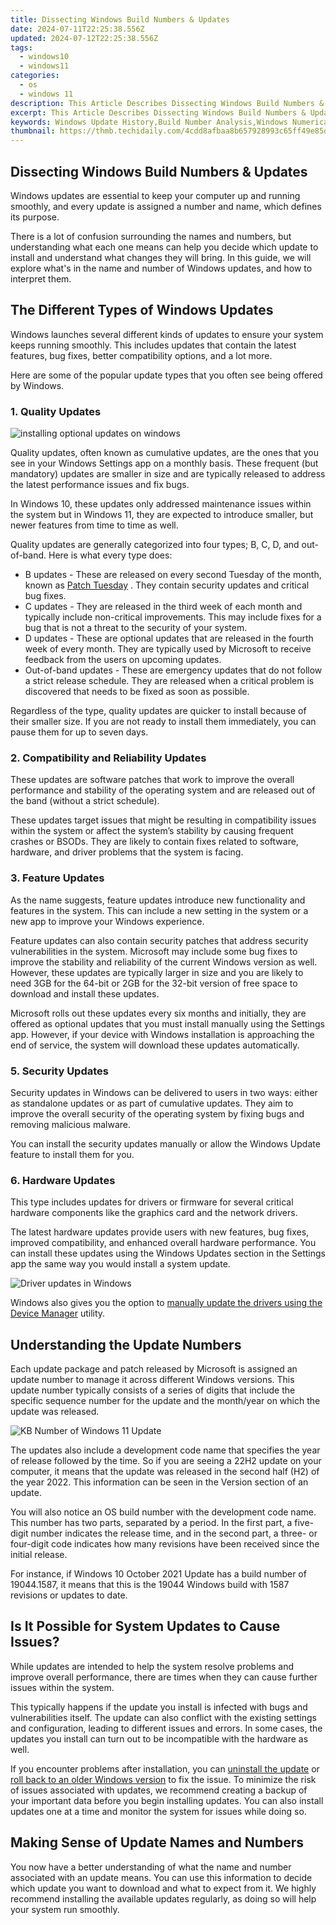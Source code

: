 ```yaml
---
title: Dissecting Windows Build Numbers & Updates
date: 2024-07-11T22:25:38.556Z
updated: 2024-07-12T22:25:38.556Z
tags:
  - windows10
  - windows11
categories:
  - os
  - windows 11
description: This Article Describes Dissecting Windows Build Numbers & Updates
excerpt: This Article Describes Dissecting Windows Build Numbers & Updates
keywords: Windows Update History,Build Number Analysis,Windows Numerical Versioning,Understanding Windows Updates,Deciphering Windows Batches,Windows Patch Exploration,Insight on Windows Releases
thumbnail: https://thmb.techidaily.com/4cdd8afbaa8b657928993c65ff49e85d13ed5759387c65adfd46afd484910746.jpg
---
```


## Dissecting Windows Build Numbers & Updates

 Windows updates are essential to keep your computer up and running smoothly, and every update is assigned a number and name, which defines its purpose.

 There is a lot of confusion surrounding the names and numbers, but understanding what each one means can help you decide which update to install and understand what changes they will bring. In this guide, we will explore what's in the name and number of Windows updates, and how to interpret them.

## The Different Types of Windows Updates

 Windows launches several different kinds of updates to ensure your system keeps running smoothly. This includes updates that contain the latest features, bug fixes, better compatibility options, and a lot more.

 Here are some of the popular update types that you often see being offered by Windows.

### 1\. Quality Updates

![installing optional updates on windows](https://static1.makeuseofimages.com/wordpress/wp-content/uploads/2022/07/optional-updates.jpg)

 Quality updates, often known as cumulative updates, are the ones that you see in your Windows Settings app on a monthly basis. These frequent (but mandatory) updates are smaller in size and are typically released to address the latest performance issues and fix bugs.

 In Windows 10, these updates only addressed maintenance issues within the system but in Windows 11, they are expected to introduce smaller, but newer features from time to time as well.

 Quality updates are generally categorized into four types; B, C, D, and out-of-band. Here is what every type does:

* B updates - These are released on every second Tuesday of the month, known as [Patch Tuesday](https://www.makeuseof.com/everything-you-need-to-know-about-patch-tuesday/) . They contain security updates and critical bug fixes.
* C updates - They are released in the third week of each month and typically include non-critical improvements. This may include fixes for a bug that is not a threat to the security of your system.
* D updates - These are optional updates that are released in the fourth week of every month. They are typically used by Microsoft to receive feedback from the users on upcoming updates.
* Out-of-band updates - These are emergency updates that do not follow a strict release schedule. They are released when a critical problem is discovered that needs to be fixed as soon as possible.

 Regardless of the type, quality updates are quicker to install because of their smaller size. If you are not ready to install them immediately, you can pause them for up to seven days.

### 2\. Compatibility and Reliability Updates

 These updates are software patches that work to improve the overall performance and stability of the operating system and are released out of the band (without a strict schedule).

 These updates target issues that might be resulting in compatibility issues within the system or affect the system’s stability by causing frequent crashes or BSODs. They are likely to contain fixes related to software, hardware, and driver problems that the system is facing.

### 3\. Feature Updates

 As the name suggests, feature updates introduce new functionality and features in the system. This can include a new setting in the system or a new app to improve your Windows experience.

 Feature updates can also contain security patches that address security vulnerabilities in the system. Microsoft may include some bug fixes to improve the stability and reliability of the current Windows version as well. However, these updates are typically larger in size and you are likely to need 3GB for the 64-bit or 2GB for the 32-bit version of free space to download and install these updates.

 Microsoft rolls out these updates every six months and initially, they are offered as optional updates that you must install manually using the Settings app. However, if your device with Windows installation is approaching the end of service, the system will download these updates automatically.

### 5\. Security Updates

 Security updates in Windows can be delivered to users in two ways: either as standalone updates or as part of cumulative updates. They aim to improve the overall security of the operating system by fixing bugs and removing malicious malware.

 You can install the security updates manually or allow the Windows Update feature to install them for you.

### 6\. Hardware Updates

 This type includes updates for drivers or firmware for several critical hardware components like the graphics card and the network drivers.

 The latest hardware updates provide users with new features, bug fixes, improved compatibility, and enhanced overall hardware performance. You can install these updates using the Windows Updates section in the Settings app the same way you would install a system update.

![Driver updates in Windows](https://static1.makeuseofimages.com/wordpress/wp-content/uploads/2023/03/driver-update.jpg)

 Windows also gives you the option to [manually update the drivers using the Device Manager](https://www.makeuseof.com/update-graphics-drivers-in-windows-10/) utility.

## Understanding the Update Numbers

 Each update package and patch released by Microsoft is assigned an update number to manage it across different Windows versions. This update number typically consists of a series of digits that include the specific sequence number for the update and the month/year on which the update was released.

![KB Number of Windows 11 Update](https://static1.makeuseofimages.com/wordpress/wp-content/uploads/2022/11/KB-Number-of-Windows-11-Update.jpg)

 The updates also include a development code name that specifies the year of release followed by the time. So if you are seeing a 22H2 update on your computer, it means that the update was released in the second half (H2) of the year 2022\. This information can be seen in the Version section of an update.

 You will also notice an OS build number with the development code name. This number has two parts, separated by a period. In the first part, a five-digit number indicates the release time, and in the second part, a three- or four-digit code indicates how many revisions have been received since the initial release.

 For instance, if Windows 10 October 2021 Update has a build number of 19044.1587, it means that this is the 19044 Windows build with 1587 revisions or updates to date.

## Is It Possible for System Updates to Cause Issues?

 While updates are intended to help the system resolve problems and improve overall performance, there are times when they can cause further issues within the system.

 This typically happens if the update you install is infected with bugs and vulnerabilities itself. The update can also conflict with the existing settings and configuration, leading to different issues and errors. In some cases, the updates you install can turn out to be incompatible with the hardware as well.

 If you encounter problems after installation, you can [uninstall the update](https://www.makeuseof.com/manually-uninstall-windows-10-updates/) or [roll back to an older Windows version](https://www.makeuseof.com/windows-reset-system-restore-difference/) to fix the issue. To minimize the risk of issues associated with updates, we recommend creating a backup of your important data before you begin installing updates. You can also install updates one at a time and monitor the system for issues while doing so.

## Making Sense of Update Names and Numbers

 You now have a better understanding of what the name and number associated with an update means. You can use this information to decide which update you want to download and what to expect from it. We highly recommend installing the available updates regularly, as doing so will help your system run smoothly.


<ins class="adsbygoogle"
     style="display:block"
     data-ad-format="autorelaxed"
     data-ad-client="ca-pub-7571918770474297"
     data-ad-slot="1223367746"></ins>



<ins class="adsbygoogle"
     style="display:block"
     data-ad-client="ca-pub-7571918770474297"
     data-ad-slot="8358498916"
     data-ad-format="auto"
     data-full-width-responsive="true"></ins>


